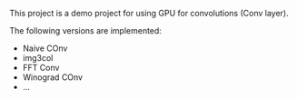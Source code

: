 This project is a demo project for using GPU for convolutions (Conv layer).

The following versions are implemented:
- Naive COnv
- img3col
- FFT Conv
- Winograd COnv
- ...